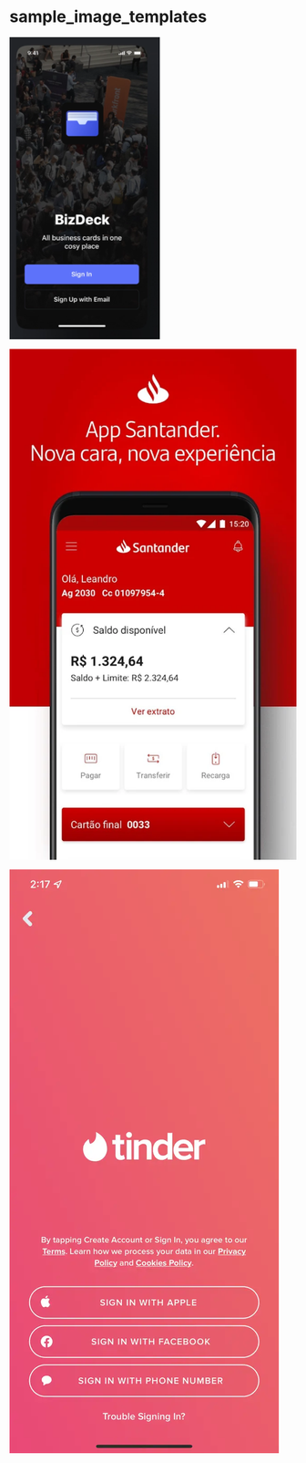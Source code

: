 # sample_image_templates


![image](https://github.com/Bwolfs2/sample_image_templates/blob/main/unknown.png)



![image](https://github.com/Bwolfs2/sample_image_templates/blob/main/unnamed.webp)




![image](https://github.com/Bwolfs2/sample_image_templates/blob/main/61787b7ae100ad00181dd774.png)
